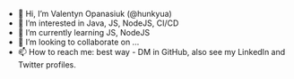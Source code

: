 - 👋 Hi, I’m Valentyn Opanasiuk (@hunkyua)
- 👀 I’m interested in Java, JS, NodeJS, CI/CD 
- 🌱 I’m currently learning JS, NodeJS
- 💞️ I’m looking to collaborate on ...
- 📫 How to reach me: best way - DM in GitHub, also see my LinkedIn and Twitter profiles.

<!---
hunkyua/hunkyua is a ✨ special ✨ repository because its `README.md` (this file) appears on your GitHub profile.
You can click the Preview link to take a look at your changes.
--->
